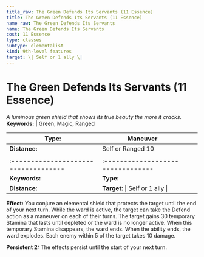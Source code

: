 ```yaml
---
title_raw: The Green Defends Its Servants (11 Essence)
title: The Green Defends Its Servants (11 Essence)
name_raw: The Green Defends Its Servants
name: The Green Defends Its Servants
cost: 11 Essence
type: classes
subtype: elementalist
kind: 9th-level features
target: \| Self or 1 ally \|
---
```


# The Green Defends Its Servants (11 Essence)

*A luminous green shield that shows its true beauty the more it cracks.* **Keywords:** | Green, Magic, Ranged

| **Type:**                            | Maneuver                          |     |     |
| ------------------------------------ | --------------------------------- | --- | --- |
| **Distance:**                        | Self or Ranged 10                 |     |     |
|                                      |                                   |     |     |
| :----------------------------------- | :-------------------------------- |     |     |
| **Keywords:**                        | **Type:**                         |     |     |
| **Distance:**                        | **Target:** \| Self or 1 ally \|  |     |     |

**Effect:** You conjure an elemental shield that protects the target until the end of your next turn. While the ward is active, the target can take the Defend action as a maneuver on each of their turns. The target gains 30 temporary Stamina that lasts until depleted or the ward is no longer active. When this temporary Stamina disappears, the ward ends. When the ability ends, the ward explodes. Each enemy within 5 of the target takes 10 damage.

**Persistent 2:** The effects persist until the start of your next turn.
